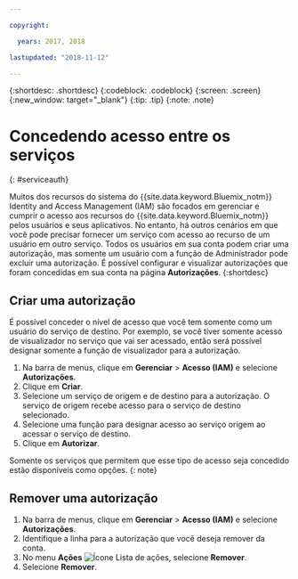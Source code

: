 ```yaml
---

copyright:

  years: 2017, 2018

lastupdated: "2018-11-12"

---
```


{:shortdesc: .shortdesc}
{:codeblock: .codeblock}
{:screen: .screen}
{:new_window: target="_blank"}
{:tip: .tip}
{:note: .note}


# Concedendo acesso entre os serviços
{: #serviceauth}

Muitos dos recursos do sistema do {{site.data.keyword.Bluemix_notm}} Identity and Access Management (IAM) são focados em gerenciar e cumprir o acesso aos recursos do {{site.data.keyword.Bluemix_notm}} pelos usuários e seus aplicativos. No entanto, há outros cenários em que você pode precisar fornecer um serviço com acesso ao recurso de um usuário em outro serviço. Todos os usuários em sua conta podem criar uma autorização, mas somente um usuário com a função de Administrador pode excluir uma autorização. É possível configurar e visualizar autorizações que foram concedidas em sua conta na página **Autorizações**. 
{:shortdesc}

## Criar uma autorização

É possível conceder o nível de acesso que você tem somente como um usuário do serviço de destino. Por exemplo, se você tiver somente acesso de visualizador no serviço que vai ser acessado, então será possível designar somente a função de visualizador para a autorização.

1. Na barra de menus, clique em **Gerenciar** &gt; **Acesso (IAM)** e selecione **Autorizações**. 
2. Clique em **Criar**.
3. Selecione um serviço de origem e de destino para a autorização. O serviço de origem recebe acesso para o serviço de destino selecionado.
4. Selecione uma função para designar acesso ao serviço origem ao acessar o serviço de destino.
5. Clique em **Autorizar**.

Somente os serviços que permitem que esse tipo de acesso seja concedido estão disponíveis como opções.
{: note}

## Remover uma autorização

1. Na barra de menus, clique em **Gerenciar** &gt; **Acesso (IAM)** e selecione **Autorizações**. 
2. Identifique a linha para a autorização que você deseja remover da conta.
3. No menu **Ações** ![Ícone Lista de ações](../icons/action-menu-icon.svg), selecione **Remover**.
5. Selecione **Remover**.
